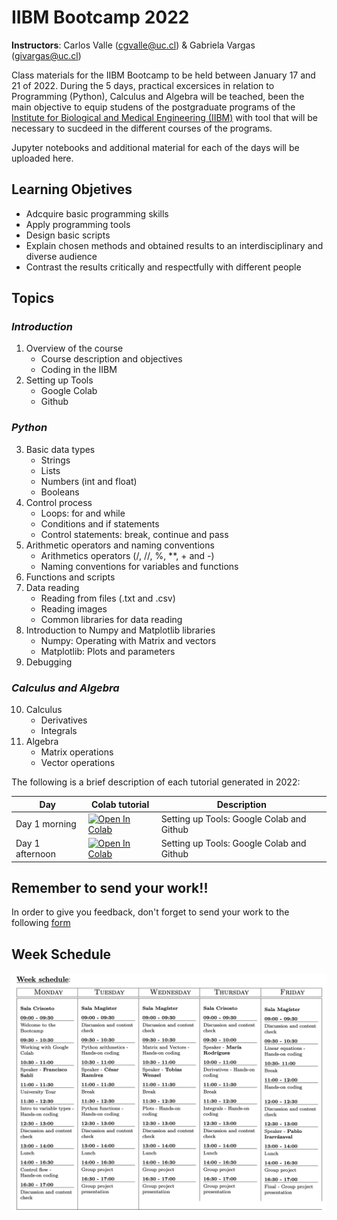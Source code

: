 # IIBM Bootcamp 2022
**Instructors**: Carlos Valle (cgvalle@uc.cl) & Gabriela Vargas (givargas@uc.cl)


Class materials for the IIBM Bootcamp to be held between January 17 and 21 of 2022. During the 5 days, practical excersices in relation to Programming (Python), Calculus and Algebra will be teached, been the main objective to equip studens of the postgraduate programs of the [Institute for Biological and Medical Engineering (IIBM)](https://ingenieriabiologicaymedica.uc.cl/en/) with tool that will be necessary to sucdeed in the different courses of the programs.

Jupyter notebooks and additional material for each of the days will be uploaded here.

## **Learning Objetives**
* Adcquire basic programming skills
*  Apply programming tools
* Design basic scripts
* Explain chosen methods and obtained results to an interdisciplinary and diverse audience
* Contrast the results critically and respectfully with different people


## **Topics**
### *Introduction*
1. Overview of the course
    * Course description and objectives
    * Coding in the IIBM
2. Setting up Tools
    * Google Colab
    * Github
### *Python*
3. Basic data types 
    * Strings 
    * Lists 
    * Numbers (int and float)
    * Booleans
4. Control process
    * Loops: for and while
    * Conditions and if statements
    * Control statements: break, continue and pass
5. Arithmetic operators and naming conventions
    * Arithmetics operators (/, //, \%, **, + and -)
    * Naming conventions for variables and functions
6. Functions and scripts
7. Data reading
    * Reading from files (.txt and .csv)
    * Reading images
    * Common libraries for data reading
8. Introduction to Numpy and Matplotlib libraries
    * Numpy: Operating with Matrix and vectors
    * Matplotlib: Plots and parameters 
9. Debugging
    
### *Calculus and Algebra*
10. Calculus
    * Derivatives
    * Integrals
11. Algebra
    * Matrix operations
    * Vector operations



The following is a brief description of each tutorial generated in 2022:

| Day   | Colab tutorial          | Description             |
|-------|---------------------------|---------------------------------------|
| Day 1 morning | [![Open In Colab](https://colab.research.google.com/assets/colab-badge.svg)](https://raw.githubusercontent.com/CarlosValleA/IIBM-BootCamp/main/D1/D1Morning_tools_elemental_python.ipynb) | Setting up Tools:  Google Colab and Github|
| Day 1 afternoon | [![Open In Colab](https://colab.research.google.com/assets/colab-badge.svg)](https://raw.githubusercontent.com/CarlosValleA/IIBM-BootCamp/main/D1/D1Morning_tools_elemental_python.ipynb) | Setting up Tools:  Google Colab and Github|



## **Remember to send your work!!**
In order to give you feedback, don't forget to send your work to the following [form](https://forms.gle/VjepgcVYe9ZYab269)


## **Week Schedule**
![imagen](https://github.com/CarlosValleA/IIBM-BootCamp/blob/main/images/week_schedule.png)